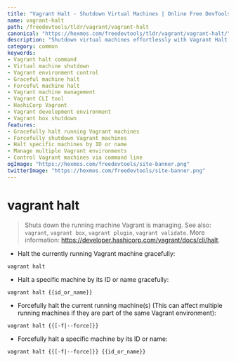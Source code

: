 ```yaml
---
title: "Vagrant Halt - Shutdown Virtual Machines | Online Free DevTools by Hexmos"
name: vagrant-halt
path: /freedevtools/tldr/vagrant/vagrant-halt
canonical: "https://hexmos.com/freedevtools/tldr/vagrant/vagrant-halt/"
description: "Shutdown virtual machines effortlessly with Vagrant Halt. Manage and control your Vagrant environments with ease. Free online tool, no registration required."
category: common
keywords:
- Vagrant halt command
- Virtual machine shutdown
- Vagrant environment control
- Graceful machine halt
- Forceful machine halt
- Vagrant machine management
- Vagrant CLI tool
- HashiCorp Vagrant
- Vagrant development environment
- Vagrant box shutdown
features:
- Gracefully halt running Vagrant machines
- Forcefully shutdown Vagrant machines
- Halt specific machines by ID or name
- Manage multiple Vagrant environments
- Control Vagrant machines via command line
ogImage: "https://hexmos.com/freedevtools/site-banner.png"
twitterImage: "https://hexmos.com/freedevtools/site-banner.png"
---
```


# vagrant halt

> Shuts down the running machine Vagrant is managing.
> See also: `vagrant`, `vagrant box`, `vagrant plugin`, `vagrant validate`.
> More information: <https://developer.hashicorp.com/vagrant/docs/cli/halt>.

- Halt the currently running Vagrant machine gracefully:

`vagrant halt`

- Halt a specific machine by its ID or name gracefully:

`vagrant halt {{id_or_name}}`

- Forcefully halt the current running machine(s) (This can affect multiple running machines if they are part of the same Vagrant environment):

`vagrant halt {{[-f|--force]}}`

- Forcefully halt a specific machine by its ID or name:

`vagrant halt {{[-f|--force]}} {{id_or_name}}`
